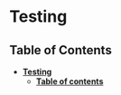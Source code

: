 # **Testing**

## **Table of Contents**

- [**Testing**](#testing)
  - [**Table of contents**](#table-of-contents)
